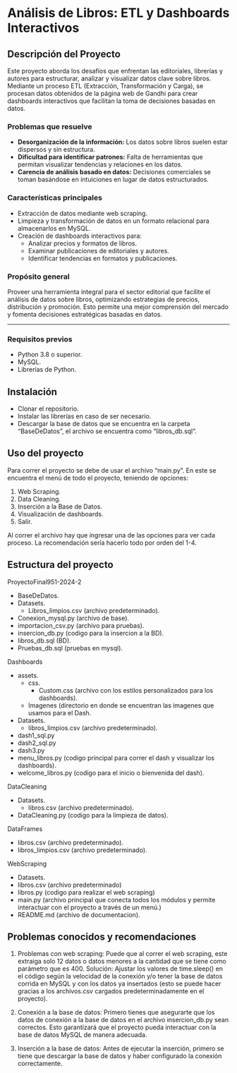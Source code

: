 # **Análisis de Libros: ETL y Dashboards Interactivos**

## **Descripción del Proyecto**

Este proyecto aborda los desafíos que enfrentan las editoriales, librerías y autores para estructurar, analizar y visualizar datos clave sobre libros. Mediante un proceso ETL (Extracción, Transformación y Carga), se procesan datos obtenidos de la página web de Gandhi para crear dashboards interactivos que facilitan la toma de decisiones basadas en datos.

### **Problemas que resuelve**
- **Desorganización de la información:** Los datos sobre libros suelen estar dispersos y sin estructura.
- **Dificultad para identificar patrones:** Falta de herramientas que permitan visualizar tendencias y relaciones en los datos.
- **Carencia de análisis basado en datos:** Decisiones comerciales se toman basándose en intuiciones en lugar de datos estructurados.

### **Características principales**
- Extracción de datos mediante web scraping.
- Limpieza y transformación de datos en un formato relacional para almacenarlos en MySQL.
- Creación de dashboards interactivos para:
  - Analizar precios y formatos de libros.
  - Examinar publicaciones de editoriales y autores.
  - Identificar tendencias en formatos y publicaciones.

### **Propósito general**
Proveer una herramienta integral para el sector editorial que facilite el análisis de datos sobre libros, optimizando estrategias de precios, distribución y promoción. Esto permite una mejor comprensión del mercado y fomenta decisiones estratégicas basadas en datos.

---


### **Requisitos previos**
- Python 3.8 o superior.
- MySQL.
- Librerías de Python.
  
## **Instalación**

- Clonar el repositorio.
- Instalar las librerías en caso de ser necesario.
- Descargar la base de datos que se encuentra en la carpeta “BaseDeDatos”, el archivo se encuentra como “libros_db.sql”.

## **Uso del proyecto**
Para correr el proyecto se debe de usar el archivo “main.py”. En este se encuentra el menú de todo el proyecto, teniendo de opciones: 

1. Web Scraping.
2. Data Cleaning.
3. Inserción a la Base de Datos.
4. Visualización de dashboards.
5. Salir.

Al correr el archivo hay que ingresar una de las opciones para ver cada proceso. La recomendación sería hacerlo todo por orden del 1-4. 

## **Estructura del proyecto**
ProyectoFinal951-2024-2

- BaseDeDatos.
- Datasets.
  - Libros_limpios.csv (archivo predeterminado).
- Conexion_mysql.py (archivo de base).
- importacion_csv.py (archivo para pruebas).
- insercion_db.py (codigo para la insercion a la BD).
- libros_db.sql (BD).
- Pruebas_db.sql (pruebas en mysql).

Dashboards

- assets.
  - css.
    - Custom.css (archivo con los estilos personalizados para los dashboards).
  - Imagenes (directorio en donde se encuentran las imagenes que usamos para el Dash.
- Datasets.
  - libros_limpios.csv (archivo predeterminado).
- dash1_sql.py
- dash2_sql.py
- dash3.py
- menu_libros.py (codigo principal para correr el dash y visualizar los dashboards).
- welcome_libros.py (codigo para el inicio o bienvenida del dash).
 
DataCleaning

- Datasets.
  - libros.csv (archivo predeterminado).
- DataCleaning.py (codigo para la limpieza de datos).

DataFrames

- libros.csv (archivo predeterminado).
- libros_limpios.csv (archivo predeterminado).

WebScraping

- Datasets.
- libros.csv (archivo predeterminado)
- libros.py (codigo para realizar el web scraping)
- main.py (archivo principal que conecta todos los módulos y permite interactuar con el proyecto a través de un menú.)
- README.md (archivo de documentacion).

## **Problemas conocidos y recomendaciones**

1. Problemas con web scraping: Puede que al correr el web scraping, este extraiga solo 12 datos o datos menores a la cantidad que se tiene como parámetro que es 400.
Solución: Ajustar los valores de time.sleep() en el código según la velocidad de la conexión y/o tener la base de datos corrida en MySQL y con los datos ya insertados (esto se puede hacer gracias a los archivos.csv cargados predeterminadamente en el proyecto).

2. Conexión a la base de datos: Primero tienes que asegurarte que los datos de conexión a la base de datos en el archivo insercion_db.py sean correctos. Esto garantizará que el proyecto pueda interactuar con la base de datos MySQL de manera adecuada.

3. Inserción a la base de datos: Antes de ejecutar la inserción, primero se tiene que descargar la base de datos y haber configurado la conexión correctamente.











